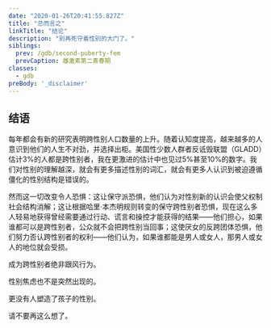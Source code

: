 ```yaml
---
date: "2020-01-26T20:41:55.827Z"
title: "总而言之"
linkTitle: "结论"
description: "别再死守着性别的大门了。"
siblings:
  prev: /gdb/second-puberty-fem
  prevCaption: 雌激素第二青春期
classes:
  - gdb
preBody: '_disclaimer'
---
```


## 结语

每年都会有新的研究表明跨性别人口数量的上升。随着认知度提高，越来越多的人意识到他们的人生不对劲，并选择出柜。美国性少数人群者反诋毁联盟（GLADD）估计3%的人都是跨性别者，我在更激进的估计中也见过5%甚至10%的数字。我们对性别的理解越深，就会有更多描述性别的词汇，就会有更多人认识到被迫遵循僵化的性别结构是错误的。

然而这一切改变令人恐惧：这让保守派恐惧，他们认为对性别新的认识会使父权制社会结构消解；这让根据哈里·本杰明规则转变的保守跨性别者恐惧，现在这么多人轻易地获得曾经需要通过行动、谎言和操控才能获得的结果——他们担心，如果谁都可以是跨性别者，公众就不会把跨性别当回事；这使厌女的反跨团体恐惧，他们努力否认跨性别者的权利——他们认为，如果谁都能是男人或女人，那男人或女人的地位就会受损。

成为跨性别者绝非跟风行为。

性别焦虑也不是突然出现的。

更没有人塑造了孩子的性别。

请不要再这么想了。
